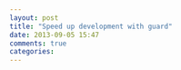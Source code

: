 ```yaml
---
layout: post
title: "Speed up development with guard"
date: 2013-09-05 15:47
comments: true
categories: 
---
```


